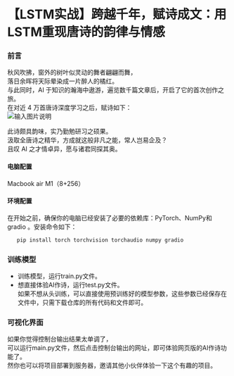 # 【LSTM实战】跨越千年，赋诗成文：用LSTM重现唐诗的韵律与情感
### 前言
秋风吹拂，窗外的树叶似灵动的舞者翩翩而舞，<br>
落日余晖将天际晕染成一片醉人的橘红。<br>
与此同时，AI 于知识的瀚海中遨游，遍览数千篇文章后，开启了它的首次创作之旅。<br>
在对近 4 万首唐诗深度学习之后，赋诗如下：<br>
![输入图片说明](%E6%88%AA%E5%B1%8F2024-11-30%2012.29.26.png)

此诗颇具韵味，实乃勤勉研习之硕果。<br>汲取全唐诗之精华，方成就这般非凡之能，常人岂易企及？<br>
且叹 AI 之才情卓异，愿与诸君同探其奥。


#### 电脑配置
Macbook air M1（8+256）


#### 环境配置

在开始之前，确保你的电脑已经安装了必要的依赖库：PyTorch、NumPy和gradio 。安装命令如下：
```bash
   pip install torch torchvision torchaudio numpy gradio

```
### 训练模型

- 训练模型，运行train.py文件。
- 想直接体验AI作诗，运行test.py文件。<br>
如果不想从头训练，可以直接使用预训练好的模型参数，这些参数已经保存在文件中，只需下载仓库的所有代码和文件即可。
### 可视化界面
如果你觉得控制台输出结果太单调了，<br/>可以运行main.py文件，然后点击控制台输出的网址，即可体验网页版的AI作诗功能了。<br/>然你也可以将项目部署到服务器，邀请其他小伙伴体验一下这个有趣的项目。
